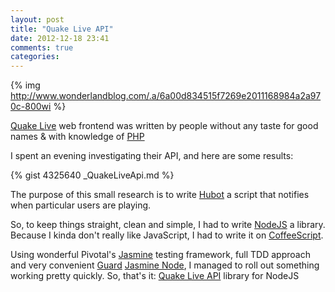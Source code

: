 ```yaml
---
layout: post
title: "Quake Live API"
date: 2012-12-18 23:41
comments: true
categories: 
---
```


{% img http://www.wonderlandblog.com/.a/6a00d834515f7269e2011168984a2a970c-800wi %}

[Quake Live](http://www.quakelive.com) web frontend was written by people without any taste for good names & with knowledge of [PHP](http://me.veekun.com/blog/2012/04/09/php-a-fractal-of-bad-design/)

I spent an evening investigating their API, and here are some results:

<!-- more -->

{% gist 4325640 _QuakeLiveApi.md %}

The purpose of this small research is to write [Hubot](http://hubot.github.com) a script that notifies when particular users are playing.

So, to keep things straight, clean and simple, I had to write [NodeJS](nodejs.org) a library. Because I kinda don't really like JavaScript, I had to write it on [CoffeeScript](http://coffeescript.org).

Using wonderful Pivotal's [Jasmine](http://pivotal.github.com/jasmine/) testing framework, full TDD approach and very convenient [Guard](https://github.com/kapoq/guard-jasmine-node) [Jasmine Node](https://github.com/mhevery/jasmine-node), I managed to roll out something working pretty quickly. So, that's it: [Quake Live API](https://github.com/darvin/quake-live-api-node) library for NodeJS